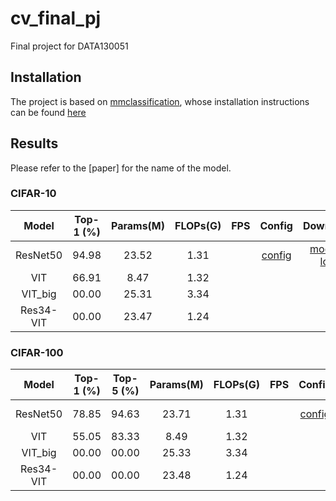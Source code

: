 # cv_final_pj
Final project for DATA130051

## Installation
The project is based on [mmclassification](https://github.com/open-mmlab/mmclassification), whose installation instructions can be found [here](https://github.com/open-mmlab/mmclassification/blob/master/docs/install.md)

## Results
Please refer to the [paper] for the name of the model.

### CIFAR-10
| Model    | Top-1 (%) | Params(M) | FLOPs(G) | FPS | Config                                         | Download                                       |
| :------: | :-------: | :-------: | :------: | :-: |:---------------------------------------------: | :-------------------------------------------:  |
| ResNet50 | 94.98     | 23.52     | 1.31     |     | [config](./configs/custom/resnet50_cifar10.py) | [model](https://drive.google.com/file/d/1-xlMRLCOesbj_2QXDrRBMGKZs2HOSWUs/view?usp=sharing) \| [log](./log/log_resnet50_cifar10.json) |
| VIT      | 66.91     | 8.47      | 1.32     |     |
| VIT_big  | 00.00     | 25.31     | 3.34     |     |
| Res34-VIT| 00.00     | 23.47     | 1.24     |     |


### CIFAR-100
| Model    | Top-1 (%) | Top-5 (%) |  Params(M) | FLOPs(G) | FPS | Config                                          | Download                                       |
| :------: | :-------: | :-------: | :--------: | :------: | :-: |:----------------------------------------------: | :-------------------------------------------:  |
| ResNet50 | 78.85     | 94.63     | 23.71      | 1.31     |     | [config](./configs/custom/resnet50_cifar100.py) | [model](https://drive.google.com/file/d/161jPxQqVM-IU9TVktkeD4pJP0ZX-XYoQ/view?usp=sharing) \| [log](./log/log_resnet50_cifar100.json) |
| VIT      | 55.05     | 83.33     | 8.49       | 1.32     |     |
| VIT_big  | 00.00     | 00.00     | 25.33      | 3.34     |     |
| Res34-VIT| 00.00     | 00.00     | 23.48      | 1.24     |     |
